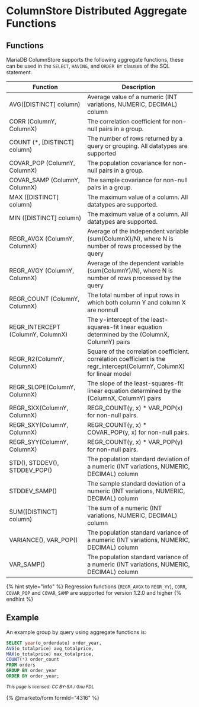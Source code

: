 # ColumnStore Distributed Aggregate Functions

## Functions

MariaDB ColumnStore supports the following aggregate functions, these can be used in the `SELECT`, `HAVING`, and `ORDER BY` clauses of the SQL statement.

| Function                           | Description                                                                                                              |
| ---------------------------------- | ------------------------------------------------------------------------------------------------------------------------ |
| AVG(\[DISTINCT] column)            | Average value of a numeric (INT variations, NUMERIC, DECIMAL) column                                                     |
| CORR (ColumnY, ColumnX)            | The correlation coefficient for non-null pairs in a group.                                                               |
| COUNT (\*, \[DISTINCT] column)     | The number of rows returned by a query or grouping. All datatypes are supported                                          |
| COVAR\_POP (ColumnY, ColumnX)      | The population covariance for non-null pairs in a group.                                                                 |
| COVAR\_SAMP (ColumnY, ColumnX)     | The sample covariance for non-null pairs in a group.                                                                     |
| MAX (\[DISTINCT] column)           | The maximum value of a column. All datatypes are supported.                                                              |
| MIN (\[DISTINCT] column)           | The maximum value of a column. All datatypes are supported.                                                              |
| REGR\_AVGX (ColumnY, ColumnX)      | Average of the independent variable (sum(ColumnX)/N), where N is number of rows processed by the query                   |
| REGR\_AVGY (ColumnY, ColumnX)      | Average of the dependent variable (sum(ColumnY)/N), where N is number of rows processed by the query                     |
| REGR\_COUNT (ColumnY, ColumnX)     | The total number of input rows in which both column Y and column X are nonnull                                           |
| REGR\_INTERCEPT (ColumnY, ColumnX) | The y-intercept of the least-squares-fit linear equation determined by the (ColumnX, ColumnY) pairs                      |
| REGR\_R2(ColumnY, ColumnX)         | Square of the correlation coefficient. correlation coefficient is the regr\_intercept(ColumnY, ColumnX) for linear model |
| REGR\_SLOPE(ColumnY, ColumnX)      | The slope of the least-squares-fit linear equation determined by the (ColumnX, ColumnY) pairs                            |
| REGR\_SXX(ColumnY, ColumnX)        | REGR\_COUNT(y, x) \* VAR\_POP(x) for non-null pairs.                                                                     |
| REGR\_SXY(ColumnY, ColumnX)        | REGR\_COUNT(y, x) \* COVAR\_POP(y, x) for non-null pairs.                                                                |
| REGR\_SYY(ColumnY, ColumnX)        | REGR\_COUNT(y, x) \* VAR\_POP(y) for non-null pairs.                                                                     |
| STD(), STDDEV(), STDDEV\_POP()     | The population standard deviation of a numeric (INT variations, NUMERIC, DECIMAL) column                                 |
| STDDEV\_SAMP()                     | The sample standard deviation of a numeric (INT variations, NUMERIC, DECIMAL) column                                     |
| SUM(\[DISTINCT] column)            | The sum of a numeric (INT variations, NUMERIC, DECIMAL) column                                                           |
| VARIANCE(), VAR\_POP()             | The population standard variance of a numeric (INT variations, NUMERIC, DECIMAL) column                                  |
| VAR\_SAMP()                        | The population standard variance of a numeric (INT variations, NUMERIC, DECIMAL) column                                  |

{% hint style="info" %}
Regression functions (`REGR_AVGX` to `REGR_YY`), `CORR`, `COVAR_POP` and `COVAR_SAMP` are supported for version 1.2.0 and higher
{% endhint %}

## Example

An example group by query using aggregate functions is:

```sql
SELECT year(o_orderdate) order_year, 
AVG(o_totalprice) avg_totalprice, 
MAX(o_totalprice) max_totalprice, 
COUNT(*) order_count 
FROM orders 
GROUP BY order_year 
ORDER BY order_year;
```

<sub>_This page is licensed: CC BY-SA / Gnu FDL_</sub>

{% @marketo/form formId="4316" %}
